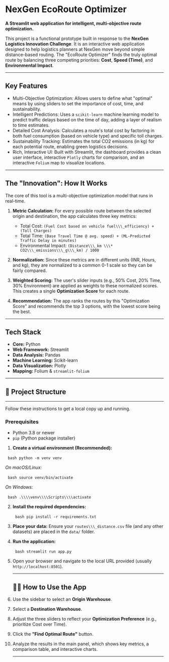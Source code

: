 # NexGen EcoRoute Optimizer



**A Streamlit web application for intelligent, multi-objective route optimization.**

This project is a functional prototype built in response to the **NexGen Logistics Innovation Challenge**. It is an interactive web application designed to help logistics planners at NexGen move beyond simple distance-based routing. The "EcoRoute Optimizer" finds the truly optimal route by balancing three competing priorities: **Cost**, **Speed (Time)**, and **Environmental Impact**.

---

## Key Features



* Multi-Objective Optimization: Allows users to define what "optimal" means by using sliders to set the importance of cost, time, and sustainability.
* Intelligent Predictions: Uses a `scikit-learn` machine learning model to predict traffic delays based on the time of day, adding a layer of realism to time estimates.
* Detailed Cost Analysis: Calculates a route's total cost by factoring in both fuel consumption (based on vehicle type) and specific toll charges.
* Sustainability Tracking: Estimates the total CO2 emissions (in kg) for each potential route, enabling green logistics decisions.
* Rich, Interactive UI: Built with Streamlit, the dashboard provides a clean user interface, interactive `Plotly` charts for comparison, and an interactive `Folium` map to visualize locations.

---

## The "Innovation": How It Works



The core of this tool is a multi-objective optimization model that runs in real-time.

1. **Metric Calculation:** For every possible route between the selected origin and destination, the app calculates three key metrics:

   * Total Cost: `(Fuel Cost based on vehicle fuel\\\_efficiency) + (Toll Charges)`
   * Total Time: `(Base Travel Time @ avg. speed) + (ML-Predicted Traffic Delay in minutes)`
   * Environmental Impact: `(Distance\\\_km \\\* CO2\\\_emissions\\\_g\\\_km) / 1000`

2. **Normalization:** Since these metrics are in different units (INR, Hours, and kg), they are normalized to a common 0-1 scale so they can be fairly compared.
3. **Weighted Scoring:** The user's slider inputs (e.g., 50% Cost, 20% Time, 30% Environment) are applied as weights to these normalized scores. This creates a single **Optimization Score** for each route.
4. **Recommendation:** The app ranks the routes by this "Optimization Score" and recommends the top 3 options, with the lowest score being the best.

---



## Tech Stack



* **Core:** Python
* **Web Framework:** Streamlit
* **Data Analysis:** Pandas
* **Machine Learning:** Scikit-learn
* **Data Visualization:** Plotly
* **Mapping:** Folium \& `streamlit-folium`

---



## 📂 Project Structure



---

Follow these instructions to get a local copy up and running.

### Prerequisites



* Python 3.8 or newer
* `pip` (Python package installer)

1. **Create a virtual environment (Recommended):**

    `bash python -m venv venv `

*On macOS/Linux:*

    `bash source venv/bin/activate `

*On Windows:*

    `bash .\\\\venv\\\\Scripts\\\\activate `

2. **Install the required dependencies:**

       `bash pip install -r requirements.txt `

3. **Place your data:**
   Ensure your `routes\\\_distance.csv` file (and any other datasets) are placed in the `data/` folder.
4. **Run the application:**

       `bash streamlit run app.py `

5. Open your browser and navigate to the local URL provided (usually `http://localhost:8501`).

   ---

   ## 🏃‍♀️ How to Use the App

   

1. Use the sidebar to select an **Origin Warehouse**.
2. Select a **Destination Warehouse**.
3. Adjust the three sliders to reflect your **Optimization Preference** (e.g., prioritize Cost over Time).
4. Click the **"Find Optimal Route"** button.
5. Analyze the results in the main panel, which shows key metrics, a comparison table, and interactive charts.

   ---

